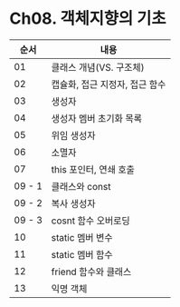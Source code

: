 # Ch08. 객체지향의 기초
| **순서** | **내용** |
|--|--|
| 01 | 클래스 개념(VS. 구조체)  |
| 02 | 캡슐화, 접근 지정자, 접근 함수 |
| 03 | 생성자 |
| 04 | 생성자 멤버 초기화 목록 |
| 05 | 위임 생성자 |
| 06 | 소멸자 |
| 07 | this 포인터, 연쇄 호출 |
| 09 - 1 | 클래스와 const |
| 09 - 2| 복사 생성자 |
| 09 - 3| cosnt 함수 오버로딩 |
| 10| static 멤버 변수 |
| 11| static 멤버 함수 |
| 12| friend 함수와 클래스 |
| 13| 익명 객체 |
